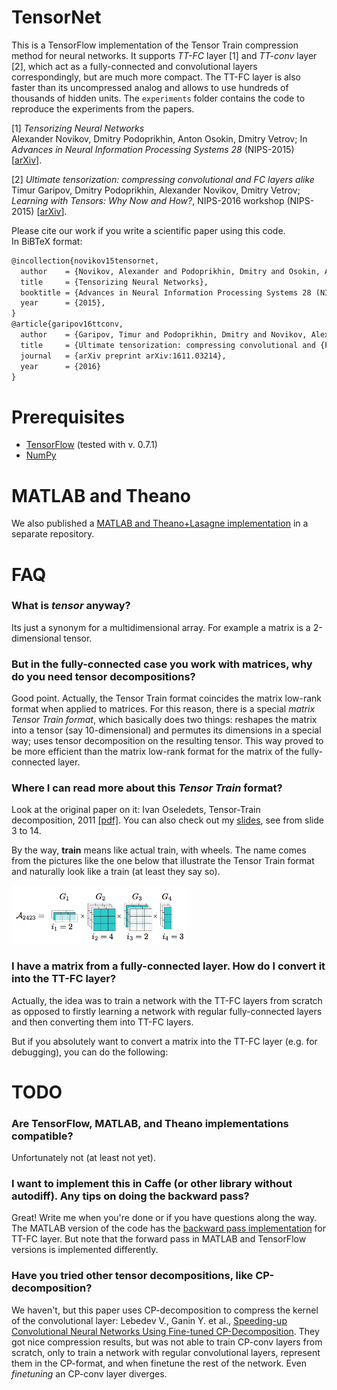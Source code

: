# TensorNet

This is a TensorFlow implementation of the Tensor Train compression method for neural networks. It supports _TT-FC_ layer [1] and _TT-conv_ layer [2], which act as a fully-connected and convolutional layers correspondingly, but are much more compact. The TT-FC layer is also faster than its uncompressed analog and allows to use hundreds of thousands of hidden units. The ```experiments``` folder contains the code to reproduce the experiments from the papers.   


[1] _Tensorizing Neural Networks_  
Alexander Novikov, Dmitry Podoprikhin, Anton Osokin, Dmitry Vetrov; In _Advances in Neural Information Processing Systems 28_ (NIPS-2015) [[arXiv](http://arxiv.org/abs/1509.06569)].

[2] _Ultimate tensorization: compressing convolutional and FC layers alike_   
Timur Garipov, Dmitry Podoprikhin, Alexander Novikov, Dmitry Vetrov; _Learning with Tensors: Why Now and How?_, NIPS-2016 workshop (NIPS-2015) [[arXiv](https://arxiv.org/abs/1611.03214)].


Please cite our work if you write a scientific paper using this code.  
In BiBTeX format:
```latex
@incollection{novikov15tensornet,
  author    = {Novikov, Alexander and Podoprikhin, Dmitry and Osokin, Anton and Vetrov, Dmitry},
  title     = {Tensorizing Neural Networks},
  booktitle = {Advances in Neural Information Processing Systems 28 (NIPS)},
  year      = {2015},
}
@article{garipov16ttconv,
  author    = {Garipov, Timur and Podoprikhin, Dmitry and Novikov, Alexander and Vetrov, Dmitry},
  title     = {Ultimate tensorization: compressing convolutional and {FC} layers alike},
  journal   = {arXiv preprint arXiv:1611.03214},
  year      = {2016}
}
```

# Prerequisites
* [TensorFlow](https://www.tensorflow.org/) (tested with v. 0.7.1)
* [NumPy](http://www.numpy.org/)

# MATLAB and Theano
We also published a [MATLAB and Theano+Lasagne implementation](https://github.com/Bihaqo/TensorNet) in a separate repository.

# FAQ
### What is _tensor_ anyway?
Its just a synonym for a multidimensional array. For example a matrix is a 2-dimensional tensor.

### But in the fully-connected case you work with matrices, why do you need tensor decompositions?
Good point. Actually, the Tensor Train format  coincides the matrix low-rank format when applied to matrices. For this reason, there is a special _matrix Tensor Train format_, which basically does two things: reshapes the matrix into a tensor (say 10-dimensional) and permutes its dimensions in a special way; uses tensor decomposition on the resulting tensor. This way proved to be more efficient than the matrix low-rank format for the matrix of the fully-connected layer.

### Where I can read more about this _Tensor Train_ format?
Look at the original paper on it: Ivan Oseledets, Tensor-Train decomposition, 2011 [[pdf]](http://spring.inm.ras.ru/osel/wp-content/plugins/wp-publications-archive/openfile.php?action=open&file=28). You can also check out my [slides](http://www.slideshare.net/AlexanderNovikov8/tensor-train-decomposition-in-machine-learning), see from slide 3 to 14.

By the way, **train** means like actual train, with wheels. The name comes from the pictures like the one below that illustrate the Tensor Train format and naturally look like a train (at least they say so).

<img src="TT.png" alt="Tensor Train format" width="280"/>

### I have a matrix from a fully-connected layer. How do I convert it into the TT-FC layer?
Actually, the idea was to train a network with the TT-FC layers from scratch as opposed to firstly learning a network with regular fully-connected layers and then converting them into TT-FC layers.

But if you absolutely want to convert a matrix into the TT-FC layer (e.g. for debugging), you can do the following:
# TODO

### Are TensorFlow, MATLAB, and Theano implementations compatible?
Unfortunately not (at least not yet).


### I want to implement this in Caffe (or other library without autodiff). Any tips on doing the backward pass?
Great! Write me when you're done or if you have questions along the way.  
The MATLAB version of the code has the [backward pass implementation](https://github.com/Bihaqo/TensorNet/blob/master/src/matlab/vl_nntt_backward.m) for TT-FC layer. But note that the forward pass in MATLAB and TensorFlow versions is implemented differently.

### Have you tried other tensor decompositions, like CP-decomposition?
We haven't, but this paper uses CP-decomposition to compress the kernel of the convolutional layer: Lebedev V., Ganin Y. et al., [Speeding-up Convolutional Neural Networks Using Fine-tuned CP-Decomposition](https://arxiv.org/abs/1412.6553). They got nice compression results, but was not able to train CP-conv layers from scratch, only to train a network with regular convolutional layers, represent them in the CP-format, and when finetune the rest of the network. Even _finetuning_ an CP-conv layer diverges.
